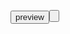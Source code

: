 <button><a href="https://siddu-06-0405.github.io/IDT_Project_sem2/home.html" style="text-decoration:none;">preview</a><button>
